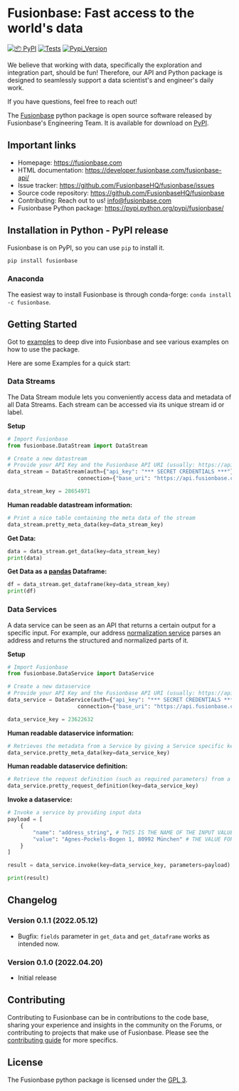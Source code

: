 # Fusionbase: Fast access to the world's data


[![📦 PyPI](https://github.com/FusionbaseHQ/fusionbase-python/actions/workflows/publish-to-pypi.yml/badge.svg)](https://github.com/FusionbaseHQ/fusionbase-python/actions/workflows/publish-to-pypi.yml)
[![Tests](https://github.com/FusionbaseHQ/fusionbase-python/actions/workflows/tests.yml/badge.svg)](https://github.com/FusionbaseHQ/fusionbase-python/actions/workflows/tests.yml)
[![Pypi_Version](https://img.shields.io/pypi/v/fusionbase.svg)](https://pypi.python.org/pypi/fusionbase)


We believe that working with data, specifically the exploration and integration part, should be fun! Therefore, our API and Python package is designed to seamlessly support a data scientist's and engineer's daily work.

If you have questions, feel free to reach out! 


The [Fusionbase](https://fusionbase.com/) python package is open source software released by Fusionbase's Engineering Team. It is available for download on [PyPI](https://pypi.python.org/pypi/fusionbase/).

## Important links

- Homepage: https://fusionbase.com
- HTML documentation: https://developer.fusionbase.com/fusionbase-api/
- Issue tracker: https://github.com/FusionbaseHQ/fusionbase/issues
- Source code repository: https://github.com/FusionbaseHQ/fusionbase
- Contributing: Reach out to us! info@fusionbase.com
- Fusionbase Python package: https://pypi.python.org/pypi/fusionbase/

## Installation in Python - PyPI release

Fusionbase is on PyPI, so you can use `pip` to install it.

```bash
pip install fusionbase
```

### Anaconda

The easiest way to install Fusionbase is through conda-forge: `conda install -c fusionbase`.

## Getting Started

Got to [examples](https://github.com/FusionbaseHQ/fb_user__fusionbase_py/examples/) to deep dive into Fusionbase and see various examples on how to use the package.

Here are some Examples for a quick start:

### Data Streams
The Data Stream module lets you conveniently access data and metadata of all Data Streams. Each stream can be accessed via its unique stream id or label.

**Setup**
```python
# Import Fusionbase
from fusionbase.DataStream import DataStream

# Create a new datastream
# Provide your API Key and the Fusionbase API URI (usually: https://api.fusionbase.com/api/v1)
data_stream = DataStream(auth={"api_key": "*** SECRET CREDENTIALS ***"},
                      connection={"base_uri": "https://api.fusionbase.com/api/v1"})

data_stream_key = 28654971
```

**Human readable datastream information:**
```python
# Print a nice table containing the meta data of the stream
data_stream.pretty_meta_data(key=data_stream_key)
```

**Get Data:**
```python
data = data_stream.get_data(key=data_stream_key)
print(data)
```

**Get Data as a [pandas](https://pandas.pydata.org/) Dataframe:**
```python
df = data_stream.get_dataframe(key=data_stream_key)
print(df)
```

### Data Services
A data service can be seen as an API that returns a certain output for a specific input. 
For example, our address [normalization service](https://app.fusionbase.com/share/25127186) parses an address and returns the structured and normalized parts of it.

**Setup**
```python
# Import Fusionbase
from fusionbase.DataService import DataService

# Create a new dataservice
# Provide your API Key and the Fusionbase API URI (usually: https://api.fusionbase.com/api/v1)
data_service = DataService(auth={"api_key": "*** SECRET CREDENTIALS ***"},
                      connection={"base_uri": "https://api.fusionbase.com/api/v1"})

data_service_key = 23622632
```

**Human readable dataservice information:**
```python
# Retrieves the metadata from a Service by giving a Service specific key and prints it nicely to console
data_service.pretty_meta_data(key=data_service_key)
```

**Human readable dataservice definition:**
```python
# Retrieve the request definition (such as required parameters) from a Service by giving a Service specific key and print it to console.
data_service.pretty_request_definition(key=data_service_key)
```

**Invoke a dataservice:**
```python
# Invoke a service by providing input data
payload = [
    {
        "name": "address_string", # THIS IS THE NAME OF THE INPUT VALUE
        "value": "Agnes-Pockels-Bogen 1, 80992 München" # THE VALUE FOR THE INPUT
    }
]

result = data_service.invoke(key=data_service_key, parameters=payload)

print(result)
```


## Changelog

### Version 0.1.1 (2022.05.12)

- Bugfix: `fields` parameter in `get_data` and `get_dataframe` works as intended now.

### Version 0.1.0 (2022.04.20)

- Initial release

## Contributing

Contributing to Fusionbase can be in contributions to the code base, sharing your experience and insights in the community on the Forums, or contributing to projects that make use of Fusionbase. Please see the [contributing guide](docs/CONTRIBUTING.md) for more specifics.

## License

The Fusionbase python package is licensed under the [GPL 3](LICENSE).
